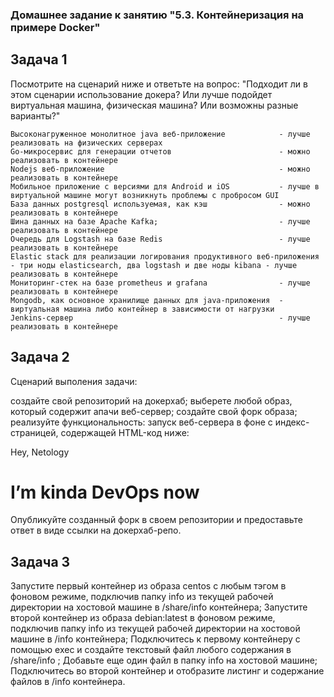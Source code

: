 ### Домашнее задание к занятию "5.3. Контейнеризация на примере Docker"

## Задача 1
Посмотрите на сценарий ниже и ответьте на вопрос: "Подходит ли в этом сценарии использование докера? Или лучше подойдет виртуальная машина, физическая машина? Или возможны разные варианты?"

```
Высоконагруженное монолитное java веб-приложение            - лучше реализовать на физических серверах
Go-микросервис для генерации отчетов                        - можно реализовать в контейнере 
Nodejs веб-приложение                                       - можно реализовать в контейнере
Мобильное приложение c версиями для Android и iOS           - лучше в виртуальной машине могут возникнуть проблемы с пробросом GUI
База данных postgresql используемая, как кэш                - можно реализовать в контейнере
Шина данных на базе Apache Kafka;                           - лучше реализовать в контейнере
Очередь для Logstash на базе Redis                          - лучше реализовать в контейнере
Elastic stack для реализации логирования продуктивного веб-приложения - три ноды elasticsearch, два logstash и две ноды kibana - лучше реализовать в контейнере
Мониторинг-стек на базе prometheus и grafana                - лучше реализовать в контейнере
Mongodb, как основное хранилище данных для java-приложения  - виртуальная машина либо контейнер в зависимости от нагрузки
Jenkins-сервер                                              - лучше реализовать в контейнере
```



## Задача 2
Сценарий выполения задачи:

создайте свой репозиторий на докерхаб;
выберете любой образ, который содержит апачи веб-сервер;
создайте свой форк образа;
реализуйте функциональность: запуск веб-сервера в фоне с индекс-страницей, содержащей HTML-код ниже:
<html>
<head>
Hey, Netology
</head>
<body>
<h1>I’m kinda DevOps now</h1>
</body>
</html>
Опубликуйте созданный форк в своем репозитории и предоставьте ответ в виде ссылки на докерхаб-репо.

## Задача 3
Запустите первый контейнер из образа centos c любым тэгом в фоновом режиме, подключив папку info из текущей рабочей директории на хостовой машине в /share/info контейнера;
Запустите второй контейнер из образа debian:latest в фоновом режиме, подключив папку info из текущей рабочей директории на хостовой машине в /info контейнера;
Подключитесь к первому контейнеру с помощью exec и создайте текстовый файл любого содержания в /share/info ;
Добавьте еще один файл в папку info на хостовой машине;
Подключитесь во второй контейнер и отобразите листинг и содержание файлов в /info контейнера.
